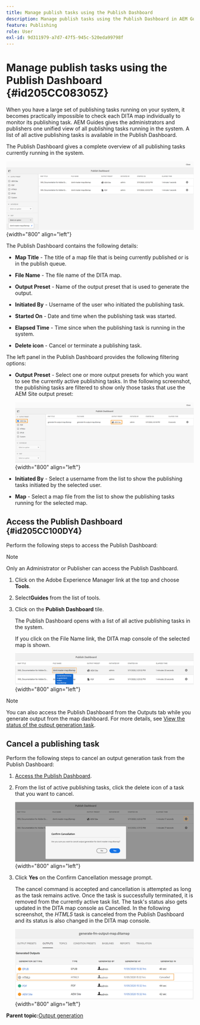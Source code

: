 ```yaml
---
title: Manage publish tasks using the Publish Dashboard
description: Manage publish tasks using the Publish Dashboard in AEM Guides. Know how to access the publishing dashboard and cancel a publish task.
feature: Publishing
role: User
exl-id: 9d311979-a7d7-47f5-945c-520eda99798f
---
```

# Manage publish tasks using the Publish Dashboard {#id205CC08305Z}

When you have a large set of publishing tasks running on your system, it becomes practically impossible to check each DITA map individually to monitor its publishing task. AEM Guides gives the administrators and publishers one unified view of all publishing tasks running in the system. A list of all active publishing tasks is available in the Publish Dashboard.

The Publish Dashboard gives a complete overview of all publishing tasks currently running in the system.

![](images/publish-dashboard.png){width="800" align="left"}

The Publish Dashboard contains the following details:

- **Map Title** - The title of a map file that is being currently published or is in the publish queue.

- **File Name** - The file name of the DITA map.

- **Output Preset** - Name of the output preset that is used to generate the output.

- **Initiated By** - Username of the user who initiated the publishing task.

- **Started On** - Date and time when the publishing task was started.

- **Elapsed Time** - Time since when the publishing task is running in the system.

- **Delete icon** - Cancel or terminate a publishing task.

The left panel in the Publish Dashboard provides the following filtering options:

- **Output Preset** - Select one or more output presets for which you want to see the currently active publishing tasks. In the following screenshot, the publishing tasks are filtered to show only those tasks that use the AEM Site output preset:

    ![](images/publish-dashboard-preset-filter.png){width="800" align="left"}

- **Initiated By** - Select a username from the list to show the publishing tasks initiated by the selected user.

- **Map** - Select a map file from the list to show the publishing tasks running for the selected map.

## Access the Publish Dashboard {#id205CC100DY4}

Perform the following steps to access the Publish Dashboard:

>[!NOTE]
>
> Only an Administrator or Publisher can access the Publish Dashboard.

1.  Click on the Adobe Experience Manager link at the top and choose **Tools**.

1.  Select**Guides** from the list of tools.

1.  Click on the **Publish Dashboard** tile.

    The Publish Dashboard opens with a list of all active publishing tasks in the system.

    If you click on the File Name link, the DITA map console of the selected map is shown.

    ![](images/publish-dashboard-click-filename-link.png){width="800" align="left"}


>[!NOTE]
>
> You can also access the Publish Dashboard from the Outputs tab while you generate output from the map dashboard. For more details, see [View the status of the output generation task](generate-output-for-a-dita-map.md#viewing_output_history).

## Cancel a publishing task 

Perform the following steps to cancel an output generation task from the Publish Dashboard:

1.  [Access the Publish Dashboard](#id205CC100DY4).

1.  From the list of active publishing tasks, click the delete icon of a task that you want to cancel.

    ![](images/publish-dashboard-cancel-task.png){width="800" align="left"}

1.  Click **Yes** on the Confirm Cancellation message prompt.

    The cancel command is accepted and cancellation is attempted as long as the task remains active. Once the task is successfully terminated, it is removed from the currently active task list. The task's status also gets updated in the DITA map console as Cancelled. In the following screenshot, the *HTML5* task is canceled from the Publish Dashboard and its status is also changed in the DITA map console.

    ![](images/cancelled-output-task.png){width="800" align="left"}


**Parent topic:**[Output generation](generate-output.md)
